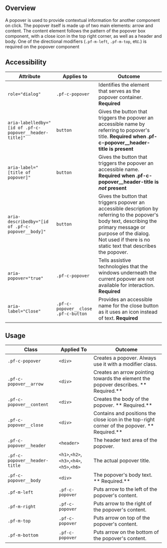 ## Overview

A popover is used to provide contextual information for another component on click.  The popover itself is made up of two main elements: arrow and content. The content element follows the pattern of the popover box component, with a close icon in the top right corner, as well as a header and body.  One of the directional modifiers (`.pf-m-left`, `.pf-m-top`, etc.) is required on the popover component

## Accessibility

| Attribute | Applies to | Outcome |
| -- | -- | -- |
| `role="dialog"` | `.pf-c-popover` | Identifies the element that serves as the popover container. **Required**|
| `aria-labelledby="[id of .pf-c-popover__header-title]"` | `button` | Gives the button that triggers the popover an accessible name by referring to popover's title. **Required when .pf-c-popover__header-title is present** |
| `aria-label="[title of popover]"` | `button` | Gives the button that triggers the popover an accessible name. **Required when .pf-c-popover__header-title is _not_ present** |
| `aria-describedby="[id of .pf-c-popover__body]"` | `button` | Gives the button that triggers popover an accessible description by referring to the popover's body text, describing the primary message or purpose of the dialog. Not used if there is no static text that describes the popover. |
| `aria-popover="true"` | `.pf-c-popover` | Tells assistive technologies that the windows underneath the current popover are not available for interaction. **Required**|
| `aria-label="Close"` | `.pf-c-popover__close .pf-c-button` | Provides an accessible name for the close button as it uses an icon instead of text. **Required**|


## Usage

| Class | Applied To | Outcome |
| -- | -- | -- |
| `.pf-c-popover` | `<div>` |  Creates a popover. Always use it with a modifier class. |
| `.pf-c-popover__arrow` | `<div>` |  Creates an arrow pointing towards the element the popover describes. ** Required.** |
| `.pf-c-popover__content` | `<div>` |  Creates the body of the popover. ** Required.** |
| `.pf-c-popover__close` | `<div>` |  Contains and positions the close icon in the top-right corner of the popover. ** Required.** |
| `.pf-c-popover__header` | `<header>` |  The header text area of the popover. |
| `.pf-c-popover__header-title` | `<h1>`,`<h2>`,`<h3>`,`<h4>`,`<h5>`,`<h6>` |  The actual popover title. |
| `.pf-c-popover__body` | `<div>` |  The popover's body text. ** Required.** |
| `.pf-m-left` | `.pf-c-popover` | Puts arrow to the left of the popover's content. |
| `.pf-m-right` | `.pf-c-popover` | Puts arrow to the right of the popover's content. |
| `.pf-m-top` | `.pf-c-popover` | Puts arrow on top of the popover's content. |
| `.pf-m-bottom` | `.pf-c-popover` | Puts arrow on the bottom of the popover's content. |
